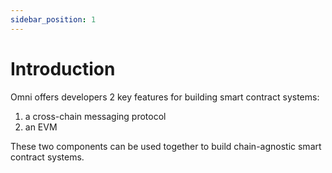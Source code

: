 ```yaml
---
sidebar_position: 1
---
```


# Introduction

Omni offers developers 2 key features for building smart contract systems:

1. a cross-chain messaging protocol
2. an EVM

These two components can be used together to build chain-agnostic smart contract systems.
